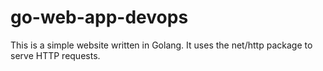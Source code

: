 # go-web-app-devops
This is a simple website written in Golang. It uses the net/http package to serve HTTP requests.
